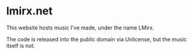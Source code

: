 # lmirx.net
This website hosts music I've made, under the name LMirx.

The code is released into the public domain via Unlicense, but the music itself is not.
